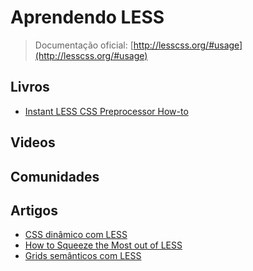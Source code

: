 # Aprendendo LESS

> Documentação oficial: [http://lesscss.org/#usage](http://lesscss.org/#usage)

## Livros
* [Instant LESS CSS Preprocessor How-to](http://www.packtpub.com/less-css-preprocessor-library/book)

## Videos

## Comunidades

## Artigos
* [CSS dinâmico com LESS ](http://tableless.com.br/css-dinamico-com-less/)
* [How to Squeeze the Most out of LESS](http://net.tutsplus.com/tutorials/php/how-to-squeeze-the-most-out-of-less/)
* [Grids semânticos com LESS](http://tableless.com.br/grids-semanticos-com-less/)
